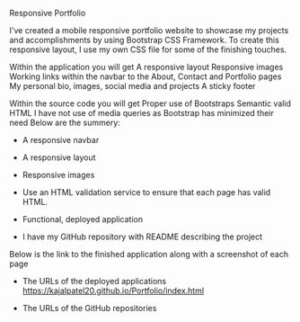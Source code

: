 Responsive Portfolio

I've created a mobile responsive portfolio website to showcase my projects and accomplishments by using Bootstrap CSS Framework. To create this responsive layout, I use my own CSS file for some of the finishing touches.

Within the application you will get
A responsive layout
Responsive images
Working links within the navbar to the About, Contact and Portfolio pages
My personal bio, images, social media and projects
A sticky footer

Within the source code you will get
Proper use of Bootstraps 
Semantic valid HTML
I have not use of media queries as Bootstrap has minimized their need
Below are the summery:

   * A responsive navbar

   * A responsive layout

   * Responsive images
   
   * Use an HTML validation service to ensure that each page has valid HTML.

   * Functional, deployed application

   * I have my GitHub repository with README describing the project


Below is the link to the finished application along with a screenshot of each page


* The URLs of the deployed applications
https://kajalpatel20.github.io/Portfolio/index.html


* The URLs of the GitHub repositories



